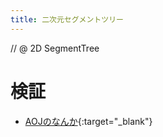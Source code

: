 ```yaml
---
title: 二次元セグメントツリー
---
```

// @ 2D SegmentTree

# 検証

* [AOJのなんか](http://judge.u-aizu.ac.jp/onlinejudge/review.jsp?rid=3064000#1){:target="_blank"}
